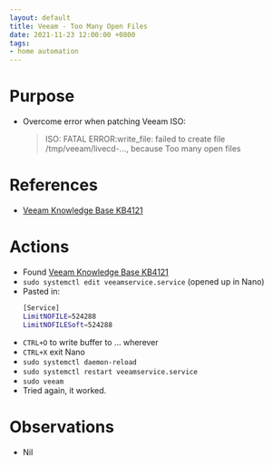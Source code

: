 ```yaml
---
layout: default
title: Veeam - Too Many Open Files
date: 2021-11-23 12:00:00 +0800
tags:
- home automation
---
```


# Purpose
- Overcome error when patching Veeam ISO:
  > ISO: FATAL ERROR:write_file: failed to create file /tmp/veeam/livecd-..., because Too many open files

# References
- [Veeam Knowledge Base KB4121](https://www.veeam.com/kb4121)


# Actions
- Found [Veeam Knowledge Base KB4121](https://www.veeam.com/kb4121)
- `sudo systemctl edit veeamservice.service` (opened up in Nano)
- Pasted in:
    ```bash
    [Service]
    LimitNOFILE=524288
    LimitNOFILESoft=524288
    ```
- `CTRL+O` to write buffer to ... wherever
- `CTRL+X` exit Nano
- `sudo systemctl daemon-reload`
- `sudo systemctl restart veeamservice.service`
- `sudo veeam`
- Tried again, it worked.

# Observations
- Nil
